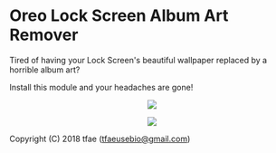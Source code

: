 Oreo Lock Screen Album Art Remover
==========

<p>Tired of having your Lock Screen's beautiful wallpaper replaced by a horrible album art?</p>
<p>Install this module and your headaches are gone!</p>

<p align="center">
  <img src="https://dl.xda-developers.com/4/6/4/5/5/2/1/Screenshot.png?key=sYPRWNq01_NsdTcsxBkxtQ&ts=1542502774">
</p>

<p align="center">
  <a href="https://forum.xda-developers.com/xposed/modules/app-oreo-lock-screen-album-art-remover-t3868485"><img src="https://img.shields.io/badge/XDA-Thread-orange.svg"></a>
</p>

Copyright (C) 2018 tfae (tfaeusebio@gmail.com)
